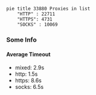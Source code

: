 
```mermaid
pie title 33880 Proxies in list
    "HTTP" : 22711
    "HTTPS": 4731
    "SOCKS" : 10069
```

### Some Info
#### Average Timeout

- mixed: 2.9s
- http: 1.5s
- https: 8.6s
- socks: 6.5s